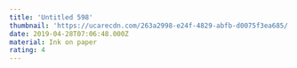 ```yaml
---
title: 'Untitled 598'
thumbnail: 'https://ucarecdn.com/263a2998-e24f-4829-abfb-d0075f3ea685/'
date: 2019-04-28T07:06:48.000Z
material: Ink on paper
rating: 4
---
```

